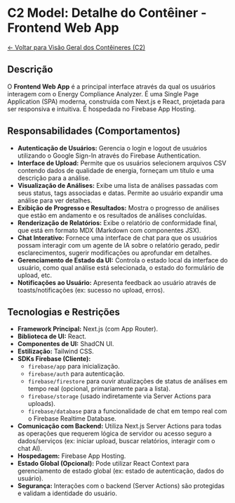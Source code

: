 
# C2 Model: Detalhe do Contêiner - Frontend Web App

[<- Voltar para Visão Geral dos Contêineres (C2)](./index.md)

## Descrição

O **Frontend Web App** é a principal interface através da qual os usuários interagem com o Energy Compliance Analyzer. É uma Single Page Application (SPA) moderna, construída com Next.js e React, projetada para ser responsiva e intuitiva. É hospedada no Firebase App Hosting.

## Responsabilidades (Comportamentos)

*   **Autenticação de Usuários:** Gerencia o login e logout de usuários utilizando o Google Sign-In através do Firebase Authentication.
*   **Interface de Upload:** Permite que os usuários selecionem arquivos CSV contendo dados de qualidade de energia, forneçam um título e uma descrição para a análise.
*   **Visualização de Análises:** Exibe uma lista de análises passadas com seus status, tags associadas e datas. Permite ao usuário expandir uma análise para ver detalhes.
*   **Exibição de Progresso e Resultados:** Mostra o progresso de análises que estão em andamento e os resultados de análises concluídas.
*   **Renderização de Relatórios:** Exibe o relatório de conformidade final, que está em formato MDX (Markdown com componentes JSX).
*   **Chat Interativo:** Fornece uma interface de chat para que os usuários possam interagir com um agente de IA sobre o relatório gerado, pedir esclarecimentos, sugerir modificações ou aprofundar em detalhes.
*   **Gerenciamento de Estado da UI:** Controla o estado local da interface do usuário, como qual análise está selecionada, o estado do formulário de upload, etc.
*   **Notificações ao Usuário:** Apresenta feedback ao usuário através de toasts/notificações (ex: sucesso no upload, erros).

## Tecnologias e Restrições

*   **Framework Principal:** Next.js (com App Router).
*   **Biblioteca de UI:** React.
*   **Componentes de UI:** ShadCN UI.
*   **Estilização:** Tailwind CSS.
*   **SDKs Firebase (Cliente):**
    *   `firebase/app` para inicialização.
    *   `firebase/auth` para autenticação.
    *   `firebase/firestore` para ouvir atualizações de status de análises em tempo real (opcional, primariamente para a lista).
    *   `firebase/storage` (usado indiretamente via Server Actions para uploads).
    *   `firebase/database` para a funcionalidade de chat em tempo real com o Firebase Realtime Database.
*   **Comunicação com Backend:** Utiliza Next.js Server Actions para todas as operações que requerem lógica de servidor ou acesso seguro a dados/serviços (ex: iniciar upload, buscar relatórios, interagir com o chat AI).
*   **Hospedagem:** Firebase App Hosting.
*   **Estado Global (Opcional):** Pode utilizar React Context para gerenciamento de estado global (ex: estado de autenticação, dados do usuário).
*   **Segurança:** Interações com o backend (Server Actions) são protegidas e validam a identidade do usuário.
